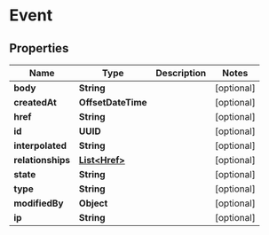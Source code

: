 

# Event


## Properties

| Name | Type | Description | Notes |
|------------ | ------------- | ------------- | -------------|
|**body** | **String** |  |  [optional] |
|**createdAt** | **OffsetDateTime** |  |  [optional] |
|**href** | **String** |  |  [optional] |
|**id** | **UUID** |  |  [optional] |
|**interpolated** | **String** |  |  [optional] |
|**relationships** | [**List&lt;Href&gt;**](Href.md) |  |  [optional] |
|**state** | **String** |  |  [optional] |
|**type** | **String** |  |  [optional] |
|**modifiedBy** | **Object** |  |  [optional] |
|**ip** | **String** |  |  [optional] |



